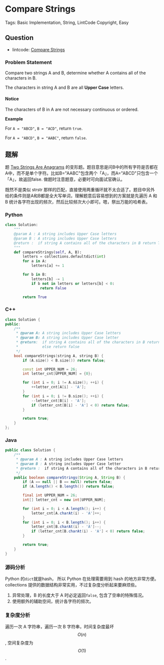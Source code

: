 # Compare Strings

Tags: Basic Implementation, String, LintCode Copyright, Easy

## Question

* lintcode: [Compare Strings](http://www.lintcode.com/en/problem/compare-strings/)

### Problem Statement

Compare two strings A and B, determine whether A contains all of the characters in B.

The characters in string A and B are all **Upper Case** letters.

#### Notice

The characters of B in A are not necessary continuous or ordered.

**Example**

For `A = "ABCD"`, `B = "ACD"`, return `true`.

For `A = "ABCD"`, `B = "AABC"`, return `false`.

## 题解

题 [Two Strings Are Anagrams](http://algorithm.yuanbin.me/zh-hans/string/two_strings_are_anagrams.html) 的变形题。题目意思是问B中的所有字符是否都在A中，而不是单个字符。比如B="AABC"包含两个「A」，而A="ABCD"只包含一个「A」，故返回false. 做题时注意题意，必要时可向面试官确认。

既然不是类似 strstr 那样的匹配，直接使用两重循环就不太合适了。题目中另外给的条件则是A和B都是全大写单词，理解题意后容易想到的方案就是先遍历 A 和 B 统计各字符出现的频次，然后比较频次大小即可。嗯，祭出万能的哈希表。

### Python

```python
class Solution:
    """
    @param A : A string includes Upper Case letters
    @param B : A string includes Upper Case letters
    @return :  if string A contains all of the characters in B return True else return False
    """
    def compareStrings(self, A, B):
        letters = collections.defaultdict(int)
        for a in A:
            letters[a] += 1

        for b in B:
            letters[b] -= 1
            if b not in letters or letters[b] < 0:
                return False

        return True
```

### C++

```cpp
class Solution {
public:
    /**
     * @param A: A string includes Upper Case letters
     * @param B: A string includes Upper Case letter
     * @return:  if string A contains all of the characters in B return true 
     *           else return false
     */
    bool compareStrings(string A, string B) {
        if (A.size() < B.size()) return false;

        const int UPPER_NUM = 26;
        int letter_cnt[UPPER_NUM] = {0};

        for (int i = 0; i != A.size(); ++i) {
            ++letter_cnt[A[i] - 'A'];
        }
        for (int i = 0; i != B.size(); ++i) {
            --letter_cnt[B[i] - 'A'];
            if (letter_cnt[B[i] - 'A'] < 0) return false;
        }

        return true;
    }
};
```

### Java

```java
public class Solution {
    /**
     * @param A : A string includes Upper Case letters
     * @param B : A string includes Upper Case letter
     * @return :  if string A contains all of the characters in B return true else return false
     */
    public boolean compareStrings(String A, String B) {
        if (A == null || B == null) return false;
        if (A.length() < B.length()) return false;

        final int UPPER_NUM = 26;
        int[] letter_cnt = new int[UPPER_NUM];

        for (int i = 0; i < A.length(); i++) {
            letter_cnt[A.charAt(i) - 'A']++;
        }
        for (int i = 0; i < B.length(); i++) {
            letter_cnt[B.charAt(i) - 'A']--;
            if (letter_cnt[B.charAt(i) - 'A'] < 0) return false;
        }

        return true;
    }
}
```

### 源码分析

Python 的`dict`就是hash， 所以 Python 在处理需要用到 hash 的地方非常方便。collections 提供的数据结构非常实用，不过复杂度分析起来要麻烦些。

1. 异常处理，B 的长度大于 A 时必定返回`false`, 包含了空串的特殊情况。
2. 使用额外的辅助空间，统计各字符的频次。

### 复杂度分析

遍历一次 A 字符串，遍历一次 B 字符串，时间复杂度最坏 $$O(n)$$, 空间复杂度为 $$O(1)$$.

